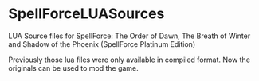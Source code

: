 # SpellForceLUASources
LUA Source files for SpellForce: The Order of Dawn, The Breath of Winter and Shadow of the Phoenix (SpellForce Platinum Edition)

Previously those lua files were only available in compiled format. Now the originals can be used to mod the game.
